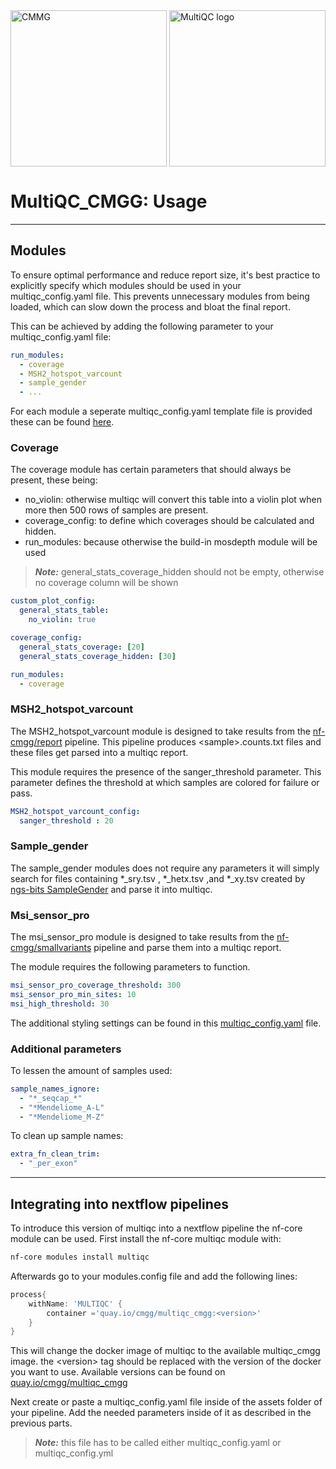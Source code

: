 
<div style="display: flex; justify-content: space-between; align-items: center;">
<img src="docs/images/CMGG_logo.png" width="250" title="CMMG">
<picture>
  <source srcset="docs/images/MultiQC_logo_darkbg.png" media="(prefers-color-scheme: dark)">
  <source srcset="docs/images/MultiQC_logo.png" media="(prefers-color-scheme: light)">
  <img src="docs/images/MultiQC_logo_lightbg.png" width="250" title="MultiQC" alt="MultiQC logo">
</picture>
</div> 

# MultiQC_CMGG: Usage
---
## Modules

To ensure optimal performance and reduce report size, it's best practice to explicitly specify which modules should be used in your multiqc_config.yaml file. This prevents unnecessary modules from being loaded, which can slow down the process and bloat the final report.

This can be achieved by adding the following parameter to your multiqc_config.yaml file:

```yaml
run_modules:
  - coverage
  - MSH2_hotspot_varcount
  - sample_gender
  - ...
```

For each module a seperate multiqc_config.yaml template file is provided these can be found [here](docs/configs/).

### Coverage

The coverage module has certain parameters that should always be present, these being:

* no_violin: otherwise multiqc will convert this table into a violin plot when more then 500 rows of samples are present.
* coverage_config: to define which coverages should be calculated and hidden. 
* run_modules: because otherwise the build-in mosdepth module will be used
> **_Note:_** general_stats_coverage_hidden should not be empty, otherwise no coverage column will be shown

```yaml
custom_plot_config:
  general_stats_table:
    no_violin: true

coverage_config:
  general_stats_coverage: [20]
  general_stats_coverage_hidden: [30]

run_modules:
  - coverage
```

### MSH2_hotspot_varcount

The MSH2_hotspot_varcount module is designed to take results from the [nf-cmgg/report](https://github.com/nf-cmgg/report) pipeline. This pipeline produces \<sample>.counts.txt files and these files get parsed into a multiqc report.

This module requires the presence of the sanger_threshold parameter. This parameter defines the threshold at which samples are colored for failure or pass. 

```yaml
MSH2_hotspot_varcount_config:
  sanger_threshold : 20
```

### Sample_gender

The sample_gender modules does not require any parameters it will simply search for files containing *_sry.tsv , *_hetx.tsv ,and *_xy.tsv created by [ngs-bits SampleGender](https://github.com/imgag/ngs-bits/blob/master/doc/tools/SampleGender.md) and parse it into multiqc.

### Msi_sensor_pro

The msi_sensor_pro module is designed to take results from the [nf-cmgg/smallvariants](https://github.com/nf-cmgg/smallvariants) pipeline and parse them into a multiqc report.

The module requires the following parameters to function. 

```yaml
msi_sensor_pro_coverage_threshold: 300
msi_sensor_pro_min_sites: 10
msi_high_threshold: 30
```
The additional styling settings can be found in this [multiqc_config.yaml](docs/configs/multiqc_config_msisensorpro.yaml) file.

### Additional parameters

To lessen the amount of samples used:

```yaml
sample_names_ignore: 
  - "*_seqcap_*"
  - "*Mendeliome_A-L"
  - "*Mendeliome_M-Z"
```

To clean up sample names:
```yaml
extra_fn_clean_trim:
  - "_per_exon"
```
---
## Integrating into nextflow pipelines

To introduce this version of multiqc into a nextflow pipeline the nf-core module can be used.
First install the nf-core multiqc module with: 
```bash 
nf-core modules install multiqc
```
Afterwards go to your modules.config file and add the following lines:

```groovy
process{
    withName: 'MULTIQC' {
        container ='quay.io/cmgg/multiqc_cmgg:<version>'
    }
}
```
This will change the docker image of multiqc to the available multiqc_cmgg image. the \<version> tag should be replaced with the version of the docker you want to use. Available versions can be found on [quay.io/cmgg/multiqc_cmgg](https://quay.io/repository/cmgg/multiqc_cmgg?tab=tags)

Next create or paste a multiqc_config.yaml file inside of the assets folder of your pipeline. 
Add the needed parameters inside of it as described in  the previous parts.
> **_Note:_** this file has to be called either multiqc_config.yaml or multiqc_config.yml

